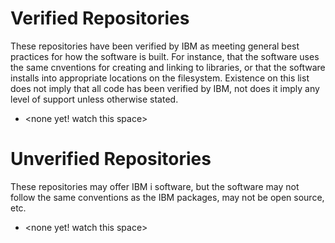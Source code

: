 # Verified Repositories
These repositories have been verified by IBM as meeting general best practices for how the software is built. For instance, that the software uses the same cnventions for creating and linking to libraries, or that the software installs into appropriate locations on the filesystem. Existence on this list does not imply that all code has been verified by IBM, not does it imply any level of support unless otherwise stated. 

* <none yet! watch this space>

# Unverified Repositories
These repositories may offer IBM i software, but the software may not follow the same conventions as the IBM packages, may not be open source, etc. 

* <none yet! watch this space>